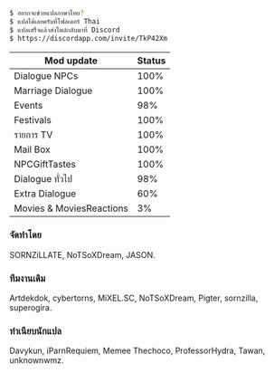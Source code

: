 ```sh
$ อยากจะช่วยแปลภาษาไทย?
$ แปลได้เลยครับที่โฟลเดอร์ Thai
$ แปลเสร็จแล้วส่งไพล์กลับมาที่ Discord
$ https://discordapp.com/invite/TkP42Xm
```

| Mod update | Status |
| ------ | ------ |
| Dialogue NPCs | 100% |
| Marriage Dialogue | 100% |
| Events | 98% |
| Festivals | 100% |
| รายการ TV | 100% |
| Mail Box | 100% |
| NPCGiftTastes | 100% |
| Dialogue ทั่วไป | 98% |
| Extra Dialogue | 60% |
| Movies & MoviesReactions | 3% |

### จัดทำโดย
SORNZiLLATE, NoTSoXDream, JASON.

### ทีมงานเดิม
Artdekdok, cybertorns, MiXEL.SC, NoTSoXDream, Pigter, sornzilla, superogira.

### ทําเนียบนักแปล
Davykun, iParnRequiem, Memee Thechoco, ProfessorHydra, Tawan, unknownwmz.
